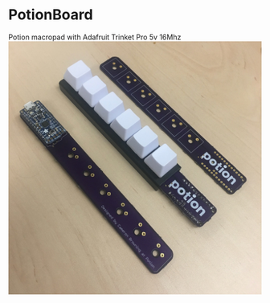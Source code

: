 # PotionBoard
Potion macropad with Adafruit Trinket Pro 5v 16Mhz
![Photo of PotionBoards at various levels of completion](doc/potionBoard.jpg)
